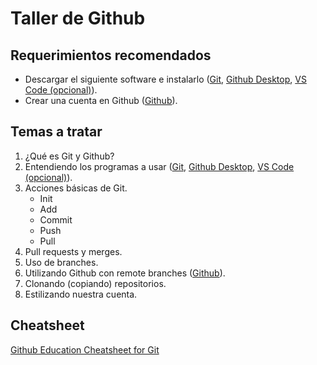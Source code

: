 # Taller de Github

## Requerimientos recomendados
- Descargar el siguiente software e instalarlo ([Git](https://git-scm.com/downloadsgithub), [Github Desktop](https://desktop.github.com/), [VS Code (opcional)](https://code.visualstudio.com/Download)).
- Crear una cuenta en Github ([Github](https://github.com)).

## Temas a tratar
1. ¿Qué es Git y Github?
2. Entendiendo los programas a usar ([Git](https://git-scm.com/downloadsgithub), [Github Desktop](https://desktop.github.com/), [VS Code (opcional)](https://code.visualstudio.com/Download)).
3. Acciones básicas de Git.
    - Init
    - Add
    - Commit
    - Push
    - Pull
4. Pull requests y merges.
5. Uso de branches.
6. Utilizando Github con remote branches ([Github](https://github.com)).
7. Clonando (copiando) repositorios.
8. Estilizando nuestra cuenta.

## Cheatsheet
[Github Education Cheatsheet for Git](https://education.github.com/git-cheat-sheet-education.pdf)